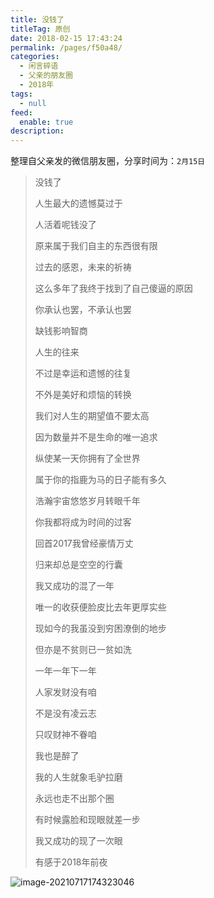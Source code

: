 ```yaml
---
title: 没钱了
titleTag: 原创
date: 2018-02-15 17:43:24
permalink: /pages/f50a48/
categories: 
  - 闲言碎语
  - 父亲的朋友圈
  - 2018年
tags: 
  - null
feed: 
  enable: true
description: 
---
```

整理自父亲发的微信朋友圈，分享时间为：`2月15日`

> 没钱了
>
> 
>
> 人生最大的遗憾莫过于
>
> 人活着呢钱没了
>
> 原来属于我们自主的东西很有限
>
> 过去的感恩，未来的祈祷
>
> 这么多年了我终于找到了自己傻逼的原因
>
> 你承认也罢，不承认也罢
>
> 缺钱影响智商
>
> 人生的往来
>
> 不过是幸运和遗憾的往复
>
> 不外是美好和烦恼的转换
>
> 我们对人生的期望值不要太高
>
> 因为数量并不是生命的唯一追求
>
> 纵使某一天你拥有了全世界
>
> 属于你的指鹿为马的日子能有多久
>
> 浩瀚宇宙悠悠岁月转眼千年
>
> 你我都将成为时间的过客
>
> 
>
> 
>
> 回首2017我曾经豪情万丈
>
> 归来却总是空空的行囊
>
> 我又成功的混了一年
>
> 唯一的收获便脸皮比去年更厚实些
>
> 现如今的我虽没到穷困潦倒的地步
>
> 但亦是不贫则已一贫如洗
>
> 一年一年下一年
>
> 人家发财没有咱
>
> 不是没有凌云志
>
> 只叹财神不眷咱
>
> 我也是醉了
>
> 我的人生就象毛驴拉磨
>
> 永远也走不出那个圈
>
> 
>
> 
>
> 有时候露脸和现眼就差一步
>
> 我又成功的现了一次眼
>
> 有感于2018年前夜

![image-20210717174323046](http://t.eryajf.net/imgs/2021/09/7d4f72e1130e51ba.jpg)